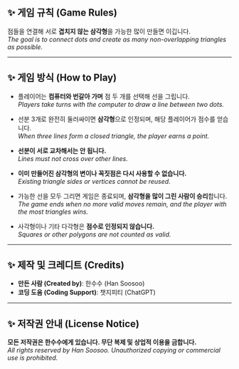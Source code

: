## ✨ 게임 규칙 (Game Rules)

점들을 연결해 서로 **겹치지 않는 삼각형**을 가능한 많이 만들면 이깁니다.  
_The goal is to connect dots and create as many non-overlapping triangles as possible._

---

## ✨ 게임 방식 (How to Play)

- 플레이어는 **컴퓨터와 번갈아 가며** 점 두 개를 선택해 선을 그립니다.  
  _Players take turns with the computer to draw a line between two dots._

- 선분 3개로 완전히 둘러싸이면 **삼각형**으로 인정되며, 해당 플레이어가 점수를 얻습니다.  
  _When three lines form a closed triangle, the player earns a point._

- **선분이 서로 교차해서는 안 됩니다.**  
  _Lines must not cross over other lines._

- **이미 만들어진 삼각형의 변이나 꼭짓점은 다시 사용할 수 없습니다.**  
  _Existing triangle sides or vertices cannot be reused._

- 가능한 선을 모두 그리면 게임은 종료되며, **삼각형을 많이 그린 사람이 승리**합니다.  
  _The game ends when no more valid moves remain, and the player with the most triangles wins._

- 사각형이나 기타 다각형은 **점수로 인정되지 않습니다.**  
  _Squares or other polygons are not counted as valid._

---

## ✨ 제작 및 크레디트 (Credits)

- **만든 사람 (Created by)**: 한수수 (Han Soosoo)  
- **코딩 도움 (Coding Support)**: 챗지피티 (ChatGPT)

---

## ✨ 저작권 안내 (License Notice)

**모든 저작권은 한수수에게 있습니다. 무단 복제 및 상업적 이용을 금합니다.**  
_All rights reserved by Han Soosoo. Unauthorized copying or commercial use is prohibited._
